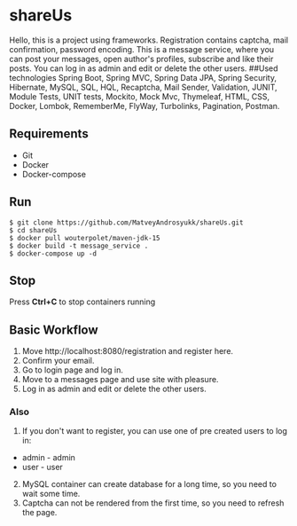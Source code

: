 # shareUs
Hello, this is a project using frameworks. Registration contains captcha, mail confirmation, password encoding.
This is a message service, where you can post your messages, open author's profiles, subscribe and
like their posts. You can log in as admin and edit or delete the other users.
##Used technologies
Spring Boot, Spring MVC, Spring Data JPA, Spring Security, Hibernate, MySQL, SQL, HQL, Recaptcha, Mail Sender, Validation, JUNIT, Module Tests, UNIT tests, Mockito, Mock Mvc, Thymeleaf, HTML, CSS, Docker, Lombok, RememberMe, FlyWay, Turbolinks, Pagination, Postman.
## Requirements
+ Git  
+ Docker  
+ Docker-compose  
## Run
```
$ git clone https://github.com/MatveyAndrosyukk/shareUs.git
$ cd shareUs
$ docker pull wouterpolet/maven-jdk-15
$ docker build -t message_service .  
$ docker-compose up -d     
```
## Stop
Press **Ctrl+C** to stop containers running

## Basic Workflow
1. Move http://localhost:8080/registration and register here. 
2. Confirm your email.  
3. Go to login page and log in. 
4. Move to a messages page and use site with pleasure.  
5. Log in as admin and edit or delete the other users.

### Also
1. If you don't want to register, you can use one of pre created users to log in:
+ admin - admin
+ user - user
2. MySQL container can create database for a long time, so you need to wait some time.
3. Captcha can not be rendered from the first time, so you need to refresh the page.
